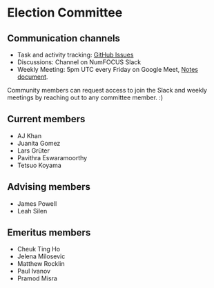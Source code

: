 # Election Committee

## Communication channels

- Task and activity tracking: [GitHub Issues](https://github.com/numfocus/elections/issues)
- Discussions: Channel on NumFOCUS Slack
- Weekly Meeting: 5pm UTC every Friday on Google Meet, [Notes document](https://docs.google.com/document/d/1zEYZfbOug2xMzvKTQ-1txtrgj-5-FOslle7Dd2RBzOM/edit#heading=h.lb4hte78frnp).

Community members can request access to join the Slack and weekly meetings by reaching out to any committee member. :)

## Current members

- AJ Khan
- Juanita Gomez
- Lars Grüter
- Pavithra Eswaramoorthy
- Tetsuo Koyama

## Advising members

- James Powell
- Leah Silen

## Emeritus members

- Cheuk Ting Ho
- Jelena Milosevic
- Matthew Rocklin
- Paul Ivanov
- Pramod Misra

